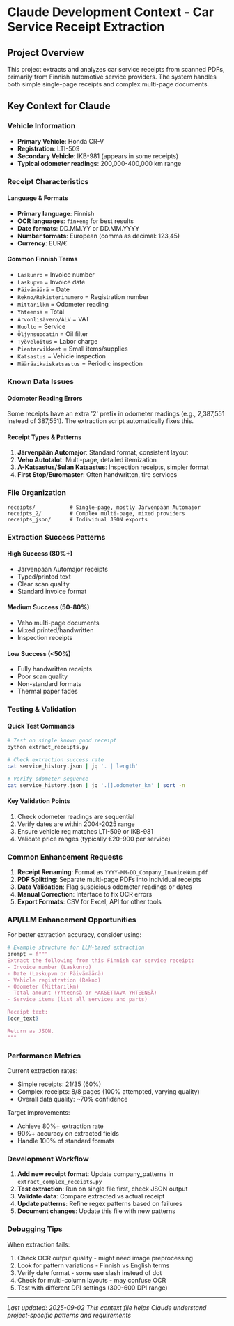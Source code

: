 # Claude Development Context - Car Service Receipt Extraction

## Project Overview
This project extracts and analyzes car service receipts from scanned PDFs, primarily from Finnish automotive service providers. The system handles both simple single-page receipts and complex multi-page documents.

## Key Context for Claude

### Vehicle Information
- **Primary Vehicle**: Honda CR-V
- **Registration**: LTI-509
- **Secondary Vehicle**: IKB-981 (appears in some receipts)
- **Typical odometer readings**: 200,000-400,000 km range

### Receipt Characteristics

#### Language & Formats
- **Primary language**: Finnish
- **OCR languages**: `fin+eng` for best results
- **Date formats**: DD.MM.YY or DD.MM.YYYY
- **Number formats**: European (comma as decimal: 123,45)
- **Currency**: EUR/€

#### Common Finnish Terms
- `Laskunro` = Invoice number
- `Laskupvm` = Invoice date  
- `Päivämäärä` = Date
- `Rekno/Rekisterinumero` = Registration number
- `Mittarilkm` = Odometer reading
- `Yhteensä` = Total
- `Arvonlisävero/ALV` = VAT
- `Huolto` = Service
- `Öljynsuodatin` = Oil filter
- `Työveloitus` = Labor charge
- `Pientarvikkeet` = Small items/supplies
- `Katsastus` = Vehicle inspection
- `Määräaikaiskatsastus` = Periodic inspection

### Known Data Issues

#### Odometer Reading Errors
Some receipts have an extra '2' prefix in odometer readings (e.g., 2,387,551 instead of 387,551). The extraction script automatically fixes this.

#### Receipt Types & Patterns
1. **Järvenpään Automajor**: Standard format, consistent layout
2. **Veho Autotalot**: Multi-page, detailed itemization
3. **A-Katsastus/Sulan Katsastus**: Inspection receipts, simpler format
4. **First Stop/Euromaster**: Often handwritten, tire services

### File Organization

```
receipts/           # Single-page, mostly Järvenpään Automajor
receipts_2/         # Complex multi-page, mixed providers
receipts_json/      # Individual JSON exports
```

### Extraction Success Patterns

#### High Success (80%+)
- Järvenpään Automajor receipts
- Typed/printed text
- Clear scan quality
- Standard invoice format

#### Medium Success (50-80%)
- Veho multi-page documents
- Mixed printed/handwritten
- Inspection receipts

#### Low Success (<50%)
- Fully handwritten receipts
- Poor scan quality
- Non-standard formats
- Thermal paper fades

### Testing & Validation

#### Quick Test Commands
```bash
# Test on single known good receipt
python extract_receipts.py

# Check extraction success rate
cat service_history.json | jq '. | length'

# Verify odometer sequence
cat service_history.json | jq '.[].odometer_km' | sort -n
```

#### Key Validation Points
1. Check odometer readings are sequential
2. Verify dates are within 2004-2025 range
3. Ensure vehicle reg matches LTI-509 or IKB-981
4. Validate price ranges (typically €20-900 per service)

### Common Enhancement Requests

1. **Receipt Renaming**: Format as `YYYY-MM-DD_Company_InvoiceNum.pdf`
2. **PDF Splitting**: Separate multi-page PDFs into individual receipts
3. **Data Validation**: Flag suspicious odometer readings or dates
4. **Manual Correction**: Interface to fix OCR errors
5. **Export Formats**: CSV for Excel, API for other tools

### API/LLM Enhancement Opportunities

For better extraction accuracy, consider using:
```python
# Example structure for LLM-based extraction
prompt = f"""
Extract the following from this Finnish car service receipt:
- Invoice number (Laskunro)
- Date (Laskupvm or Päivämäärä)
- Vehicle registration (Rekno)
- Odometer (Mittarilkm)
- Total amount (Yhteensä or MAKSETTAVA YHTEENSÄ)
- Service items (list all services and parts)

Receipt text:
{ocr_text}

Return as JSON.
"""
```

### Performance Metrics

Current extraction rates:
- Simple receipts: 21/35 (60%)
- Complex receipts: 8/8 pages (100% attempted, varying quality)
- Overall data quality: ~70% confidence

Target improvements:
- Achieve 80%+ extraction rate
- 90%+ accuracy on extracted fields
- Handle 100% of standard formats

### Development Workflow

1. **Add new receipt format**: Update company_patterns in `extract_complex_receipts.py`
2. **Test extraction**: Run on single file first, check JSON output
3. **Validate data**: Compare extracted vs actual receipt
4. **Update patterns**: Refine regex patterns based on failures
5. **Document changes**: Update this file with new patterns

### Debugging Tips

When extraction fails:
1. Check OCR output quality - might need image preprocessing
2. Look for pattern variations - Finnish vs English terms
3. Verify date format - some use slash instead of dot
4. Check for multi-column layouts - may confuse OCR
5. Test with different DPI settings (300-600 DPI range)

---

*Last updated: 2025-09-02*
*This context file helps Claude understand project-specific patterns and requirements*